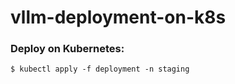 # vllm-deployment-on-k8s

### Deploy on Kubernetes:
```shell
$ kubectl apply -f deployment -n staging
```
